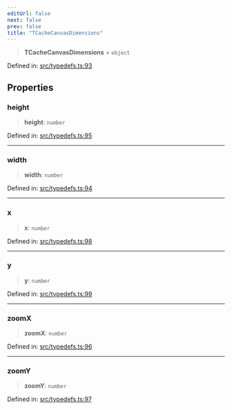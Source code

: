```yaml
---
editUrl: false
next: false
prev: false
title: "TCacheCanvasDimensions"
---
```


> **TCacheCanvasDimensions** = `object`

Defined in: [src/typedefs.ts:93](https://github.com/fabricjs/fabric.js/blob/b4f67b1cfd353d0e2763b168e07bce6b67895452/src/typedefs.ts#L93)

## Properties

### height

> **height**: `number`

Defined in: [src/typedefs.ts:95](https://github.com/fabricjs/fabric.js/blob/b4f67b1cfd353d0e2763b168e07bce6b67895452/src/typedefs.ts#L95)

***

### width

> **width**: `number`

Defined in: [src/typedefs.ts:94](https://github.com/fabricjs/fabric.js/blob/b4f67b1cfd353d0e2763b168e07bce6b67895452/src/typedefs.ts#L94)

***

### x

> **x**: `number`

Defined in: [src/typedefs.ts:98](https://github.com/fabricjs/fabric.js/blob/b4f67b1cfd353d0e2763b168e07bce6b67895452/src/typedefs.ts#L98)

***

### y

> **y**: `number`

Defined in: [src/typedefs.ts:99](https://github.com/fabricjs/fabric.js/blob/b4f67b1cfd353d0e2763b168e07bce6b67895452/src/typedefs.ts#L99)

***

### zoomX

> **zoomX**: `number`

Defined in: [src/typedefs.ts:96](https://github.com/fabricjs/fabric.js/blob/b4f67b1cfd353d0e2763b168e07bce6b67895452/src/typedefs.ts#L96)

***

### zoomY

> **zoomY**: `number`

Defined in: [src/typedefs.ts:97](https://github.com/fabricjs/fabric.js/blob/b4f67b1cfd353d0e2763b168e07bce6b67895452/src/typedefs.ts#L97)
